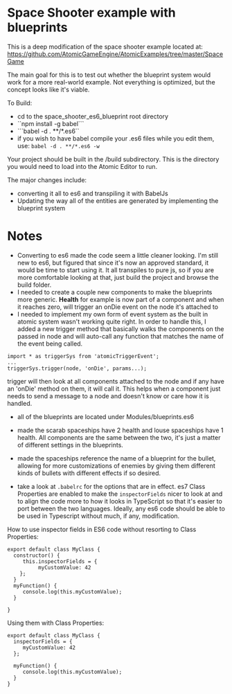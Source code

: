 # Space Shooter example with blueprints

This is a deep modification of the space shooter example located at: https://github.com/AtomicGameEngine/AtomicExamples/tree/master/SpaceGame

The main goal for this is to test out whether the blueprint system would work for a more real-world example.  Not everything is optimized, but the concept looks like it's viable.

To Build:
* cd to the space_shooter_es6_blueprint root directory
* ``npm install -g babel```
* ```babel -d . **/*.es6``
*  if you wish to have babel compile your .es6 files while you edit them, use: ```babel -d . **/*.es6 -w```

Your project should be built in the /build subdirectory.  This is the directory you would need to load into the Atomic Editor to run.

The major changes include:
* converting it all to es6 and transpiling it with BabelJs
* Updating the way all of the entities are generated by implementing the blueprint system

# Notes
* Converting to es6 made the code seem a little cleaner looking.  I'm still new to es6, but figured that since it's now an approved standard, it would be time to start using it.  It all transpiles to pure js, so if you are more comfortable looking at that, just build the project and browse the build folder.
* I needed to create a couple new components to make the blueprints more generic.  **Health** for example is now part of a component and when it reaches zero, will trigger an onDie event on the node it's attached to
* I needed to implement my own form of event system as the built in atomic system wasn't working quite right.  In order to handle this, I added a new trigger method that basically walks the components on the passed 
in node and will auto-call any function that matches the name of the event being called.
```
import * as triggerSys from 'atomicTriggerEvent';
...
triggerSys.trigger(node, 'onDie', params...);
```
trigger will then look at all components attached to the node and if any have an 'onDie' method on them, it will call it.  This helps when a component just needs to send a message to a node and doesn't know or care how it is handled.
* all of the blueprints are located under Modules/blueprints.es6
* made the scarab spaceships have 2 health and louse spaceships have 1 health.  All components are the same between the two, it's just a matter of different settings in the blueprints.
* made the spaceships reference the name of a blueprint for the bullet, allowing for more customizations of enemies by giving them different kinds of bullets with different effects if so desired.  

* take a look at ```.babelrc``` for the options that are in effect.  es7 Class Properties are enabled to make the ```inspectorFields``` nicer to look at and to align the code more to how it looks in TypeScript so that it's easier to port between the two languages.  Ideally, any es6 code should be able to be used in Typescript without much, if any, modification.

How to use inspector fields in ES6 code without resorting to Class Properties:
```
export default class MyClass {
  constructor() {
     this.inspectorFields = {
          myCustomValue: 42
    };
  }
  myFunction() {
     console.log(this.myCustomValue);
  }

}
```

Using them with Class Properties:
```
export default class MyClass {
  inspectorFields = {
     myCustomValue: 42
  };
  
  myFunction() {
     console.log(this.myCustomValue);
  }
}
```
